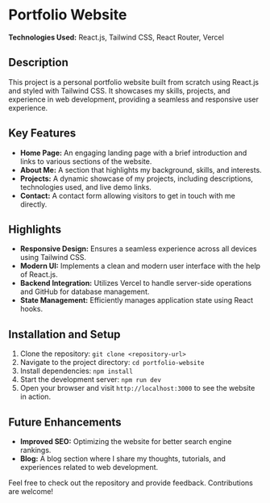 # Portfolio Website

**Technologies Used:** React.js, Tailwind CSS, React Router, Vercel

## Description
This project is a personal portfolio website built from scratch using React.js and styled with Tailwind CSS. It showcases my skills, projects, and experience in web development, providing a seamless and responsive user experience.

## Key Features
- **Home Page:** An engaging landing page with a brief introduction and links to various sections of the website.
- **About Me:** A section that highlights my background, skills, and interests.
- **Projects:** A dynamic showcase of my projects, including descriptions, technologies used, and live demo links.
- **Contact:** A contact form allowing visitors to get in touch with me directly.

## Highlights
- **Responsive Design:** Ensures a seamless experience across all devices using Tailwind CSS.
- **Modern UI:** Implements a clean and modern user interface with the help of React.js.
- **Backend Integration:** Utilizes Vercel to handle server-side operations and GitHub for database management.
- **State Management:** Efficiently manages application state using React hooks.

## Installation and Setup
1. Clone the repository: `git clone <repository-url>`
2. Navigate to the project directory: `cd portfolio-website`
3. Install dependencies: `npm install`
4. Start the development server: `npm run dev`
5. Open your browser and visit `http://localhost:3000` to see the website in action.

## Future Enhancements
- **Improved SEO:** Optimizing the website for better search engine rankings.
- **Blog:** A blog section where I share my thoughts, tutorials, and experiences related to web development.

Feel free to check out the repository and provide feedback. Contributions are welcome!
